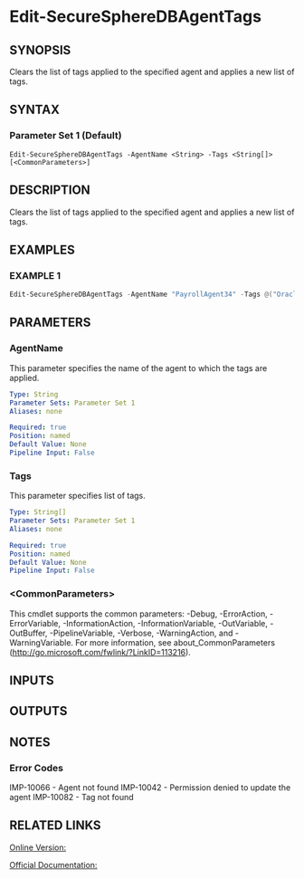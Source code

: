 ﻿# Edit-SecureSphereDBAgentTags

## SYNOPSIS
Clears the list of tags applied to the specified agent and applies a new list of tags.

## SYNTAX

### Parameter Set 1 (Default)
```
Edit-SecureSphereDBAgentTags -AgentName <String> -Tags <String[]> [<CommonParameters>]
```

## DESCRIPTION
Clears the list of tags applied to the specified agent and applies a new list of tags.

## EXAMPLES

### EXAMPLE 1

```powershell
Edit-SecureSphereDBAgentTags -AgentName "PayrollAgent34" -Tags @("OracleAgents", "SqlServerAgents")
```

## PARAMETERS

### AgentName
This parameter specifies the name of the agent to which the tags are applied.

```yaml
Type: String
Parameter Sets: Parameter Set 1
Aliases: none

Required: true
Position: named
Default Value: None
Pipeline Input: False
```

### Tags
This parameter specifies list of tags.

```yaml
Type: String[]
Parameter Sets: Parameter Set 1
Aliases: none

Required: true
Position: named
Default Value: None
Pipeline Input: False
```

### \<CommonParameters\>
This cmdlet supports the common parameters: -Debug, -ErrorAction, -ErrorVariable, -InformationAction, -InformationVariable, -OutVariable, -OutBuffer, -PipelineVariable, -Verbose, -WarningAction, and -WarningVariable. For more information, see about_CommonParameters (http://go.microsoft.com/fwlink/?LinkID=113216).

## INPUTS

## OUTPUTS

## NOTES

### Error Codes
IMP-10066 - Agent not found
IMP-10042 - Permission denied to update the agent
IMP-10082 - Tag not found

## RELATED LINKS

[Online Version:](https://github.com/akshinmustafayev/SecureSpherePS/tree/master/Documentation)

[Official Documentation:](https://docs.imperva.com/bundle/v13.6-api-reference-guide/page/61668.htm)



